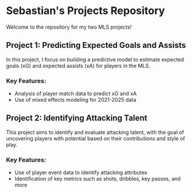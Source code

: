 # Sebastian's Projects Repository

Welcome to the repository for my two MLS projects!

## Project 1: Predicting Expected Goals and Assists

In this project, I focus on building a predictive model to estimate expected goals (xG) and expected assists (xA) for players in the MLS.

### Key Features:
- Analysis of player match data to predict xG and xA
- Use of mixed effects modeling for 2021-2025 data

## Project 2: Identifying Attacking Talent

This project aims to identify and evaluate attacking talent, with the goal of uncovering players with potential based on their contributions and style of play.

### Key Features:
- Use of player event data to identify attacking attributes
- Identification of key metrics such as shots, dribbles, key passes, and more
